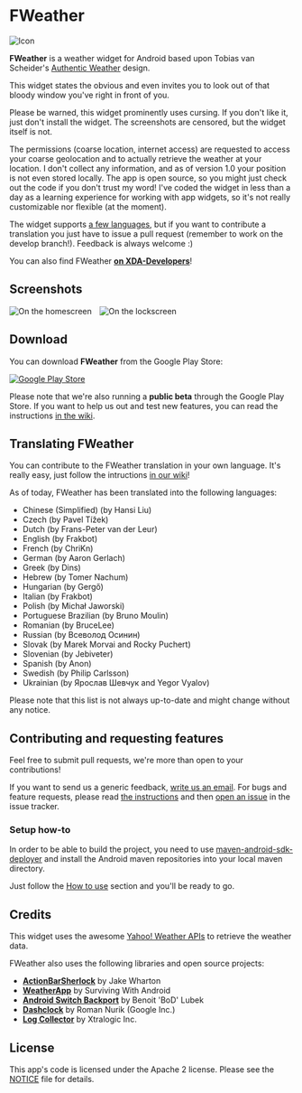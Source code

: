 FWeather
========
![Icon](https://raw2.github.com/frakbot/FWeather/develop/FWeather/src/main/res/drawable-xhdpi/ic_launcher.png)

**FWeather** is a weather widget for Android based upon Tobias van Scheider's
[Authentic Weather](http://www.behance.net/gallery/Authentic-Weather/7196565) design.

This widget states the obvious and even invites you to look out of that bloody window
you've right in front of you.

Please be warned, this widget prominently uses cursing. If you don't like it,
just don't install the widget. The screenshots are censored, but the widget itself is not.

The permissions (coarse location, internet access) are requested to access your
coarse geolocation and to actually retrieve the weather at your location.
I don't collect any information, and as of version 1.0 your position is not even
stored locally. The app is open source, so you might just check out the code
if you don't trust my word! I've coded the widget in less than a day as a
learning experience for working with app widgets, so it's not really customizable
nor flexible (at the moment).

The widget supports [a few languages](#translating-fweather), but if you want
to contribute a translation you just have to issue a pull request
(remember to work on the develop branch!). Feedback is always welcome :)

You can also find FWeather **[on XDA-Developers](http://forum.xda-developers.com/showthread.php?t=2346105)**!


## Screenshots
![On the homescreen](http://hostr.co/file/JSS1T9zM56uG/2013-07-01-01.29.15_w400.png)&emsp;![On the lockscreen](http://hostr.co/file/AjKTBYCkSqPI/2013-07-01-01.35.53_w400.png)

## Download
You can download **FWeather** from the Google Play Store:

[![Google Play Store](https://developer.android.com/images/brand/en_generic_rgb_wo_60.png)](https://play.google.com/store/apps/details?id=net.frakbot.FWeather)

Please note that we're also running a **public beta** through the Google Play Store.
If you want to help us out and test new features, you can read the instructions
[in the wiki](https://github.com/frakbot/FWeather/wiki/Joining-the-beta).


## Translating FWeather
You can contribute to the FWeather translation in your own language.
It's really easy, just follow the intructions [in our wiki](https://github.com/frakbot/FWeather/wiki/Translating-FWeather-(on-Crowdin))!

As of today, FWeather has been translated into the following languages:
* Chinese (Simplified) (by Hansi Liu)
* Czech (by Pavel Tížek)
* Dutch (by Frans-Peter van der Leur)
* English (by Frakbot)
* French (by ChriKn)
* German (by Aaron Gerlach)
* Greek (by Dins)
* Hebrew (by Tomer Nachum)
* Hungarian (by Gergő)
* Italian (by Frakbot)
* Polish (by Michał Jaworski)
* Portuguese Brazilian (by Bruno Moulin)
* Romanian (by BruceLee)
* Russian (by Всеволод Осинин)
* Slovak (by Marek Morvai and Rocky Puchert)
* Slovenian (by Jebiveter)
* Spanish (by Anon)
* Swedish (by Philip Carlsson)
* Ukrainian (by Ярослав Шевчук and Yegor Vyalov)

Please note that this list is not always up-to-date and might change without any notice.

## Contributing and requesting features
Feel free to submit pull requests, we're more than open to your contributions!

If you want to send us a generic feedback, [write us an email](mailto:frakbot+fweather@gmail.com).
For bugs and feature requests, please read [the instructions](https://github.com/frakbot/FWeather/wiki/How-to-report-a-bug)
and then [open an issue](https://github.com/frakbot/FWeather/issues) in the issue tracker.

### Setup how-to
In order to be able to build the project, you need to use [maven-android-sdk-deployer](https://github.com/mosabua/maven-android-sdk-deployer) and install the Android maven repositories into your local maven directory.

Just follow the [How to use](https://github.com/mosabua/maven-android-sdk-deployer?source=cc#how-to-use) section and you'll be ready to go.

## Credits
This widget uses the awesome [Yahoo! Weather APIs](http://developer.yahoo.com/weather/)
to retrieve the weather data.

FWeather also uses the following libraries and open source projects:

* **[ActionBarSherlock](http://actionbarsherlock.com/)** by Jake Wharton
* **[WeatherApp](https://github.com/survivingwithandroid/Surviving-with-android/tree/master/WeatherApp)** by Surviving With Android
* **[Android Switch Backport](https://github.com/BoD/android-switch-backport)** by Benoit 'BoD' Lubek
* **[Dashclock](https://code.google.com/p/dashclock/)** by Roman Nurik (Google Inc.)
* **[Log Collector](https://code.google.com/p/android-log-collector/)** by Xtralogic Inc.

## License
This app's code is licensed under the Apache 2 license.
Please see the [NOTICE](/NOTICE) file for details.
